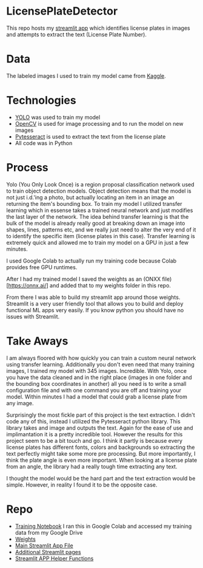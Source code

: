 # LicensePlateDetector

This repo hosts my [streamlit app](https://ryanwerthlicenseplate.streamlit.app/) which identifies license plates in images and attempts to extract the text (License Plate Number).

# Data

The labeled images I used to train my model came from [Kaggle](https://www.kaggle.com/datasets/andrewmvd/car-plate-detection).

# Technologies

- [YOLO](https://github.com/ultralytics/yolov5) was used to train my model
- [OpenCV](https://opencv.org/) is used for image processing and to run the model on new images
- [Pytesseract](https://pypi.org/project/pytesseract/) is used to extract the text from the license plate
- All code was in Python

# Process

Yolo (You Only Look Once) is a region proposal classification network used to train object detection models. Object detection means that the model is not just i.d.'ing a photo, but actually locating an item in an image an returning the item's bounding box. To train my model I utilized transfer learning which in essense takes a trained neural network and just modifies the last layer of the network. The idea behind transfer learning is that the bulk of the model is already really good at breaking down an image into shapes, lines, patterns etc, and we really just need to alter the very end of it to identify the specific item (license plates in this case). Transfer learning is extremely quick and allowed me to train my model on a GPU in just a few minutes. 

I used Google Colab to actually run my training code because Colab provides free GPU runtimes. 

After I had my trained model I saved the weights as an (ONXX file)[https://onnx.ai/] and added that to my weights folder in this repo.

From there I was able to build my streamlit app around those weights. Streamlit is a very user friendly tool that allows you to build and deploy functional ML apps very easily. If you know python you should have no issues with Streamlit. 

# Take Aways

I am always floored with how quickly you can train a custom neural network using transfer learning. Additionally you don't even need that many training images, I trained my model with 345 images. Incredible. With Yolo, once you have the data cleaned and in the right place (images in one folder and the bounding box coordinates in another) all you need is to write a small configuration file and with one command you are off and training your model. Within minutes I had a model that could grab a license plate from any image.

Surprisingly the most fickle part of this project is the text extraction. I didn't code any of this, instead I utilized the Pytesseract python library. This library takes and image and outputs the text. Again for the ease of use and implimantation it is a pretty incredible tool. However the results for this project seem to be a bit touch and go. I think it partly is because every license plates has different fonts, colors and backgrounds so extracting the text perfectly might take some more pre processing. But more importantly, I think the plate angle is even more important. When looking at a license plate from an angle, the library had a really tough time extracting any text. 

I thought the model would be the hard part and the text extraction would be simple. However, in reality I found it to be the opposite case. 

# Repo
- [Training Notebook](./models/training_files) I ran this in Google Colab and accessed my training data from my Google Drive 
- [Weights](./models/weights)
- [Main Streamlit App File](./blob/main/app.py)
- [Additional Streamlit pages](./pages)
- [Streamlit APP Helper Functions](./src)
